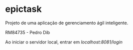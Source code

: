 # epictask
Projeto de uma aplicação de gerenciamento ágil inteligente.

RM84735 - Pedro Dib

Ao iniciar o servidor local, entrar em _localhost:8081/login_
